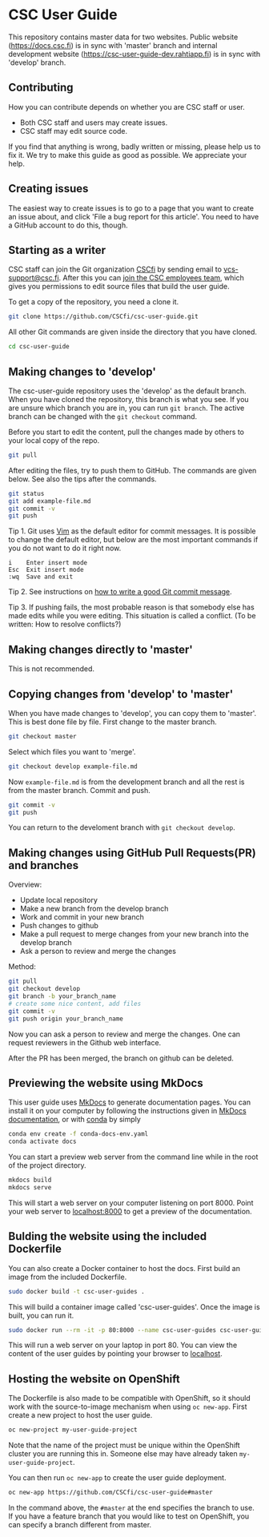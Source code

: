 # CSC User Guide

This repository contains master data for two websites. Public website
(https://docs.csc.fi) is in sync with 'master' branch and internal
development website (https://csc-user-guide-dev.rahtiapp.fi) is in
sync with 'develop' branch.

## Contributing

How you can contribute depends on whether you are CSC staff or user.

* Both CSC staff and users may create issues.
* CSC staff may edit source code.

If you find that anything is wrong, badly written or missing, please
help us to fix it. We try to make this guide as good as possible. We
appreciate your help.



## Creating issues

The easiest way to create issues is to go to a page that you want to
create an issue about, and click 'File a bug report for this
article'. You need to have a GitHub account to do this, though.



## Starting as a writer

CSC staff can join the Git organization
[CSCfi](https://github.com/CSCfi) by sending email to
vcs-support@csc.fi. After this you can [join the CSC employees
team](https://github.com/orgs/CSCfi/teams/employees/members), which
gives you permissions to edit source files that build the user guide.

To get a copy of the repository, you need a clone it.

```bash
git clone https://github.com/CSCfi/csc-user-guide.git
```

All other Git commands are given inside the directory that you have
cloned.

```bash
cd csc-user-guide
```



## Making changes to 'develop'

The csc-user-guide repository uses the 'develop' as the default
branch. When you have cloned the repository, this branch is what you
see. If you are unsure which branch you are in, you can run `git
branch`. The active branch can be changed with the `git checkout`
command.

Before you start to edit the content, pull the changes made by others
to your local copy of the repo.

```bash
git pull
```

After editing the files, try to push them to GitHub. The commands are
given below. See also the tips after the commands.

```bash
git status
git add example-file.md
git commit -v
git push
```

Tip 1. Git uses [Vim](https://www.vim.org) as the default editor for commit
messages. It is possible to change the default editor, but below are
the most important commands if you do not want to do it right now.

```
i    Enter insert mode
Esc  Exit insert mode
:wq  Save and exit
```

Tip 2. See instructions on [how to write a good Git commit
message](https://chris.beams.io/posts/git-commit/).

Tip 3. If pushing fails, the most probable reason is that somebody
else has made edits while you were editing. This situation is called a
conflict. (To be written: How to resolve conflicts?)



## Making changes directly to 'master'

This is not recommended.



## Copying changes from 'develop' to 'master'

When you have made changes to 'develop', you can copy them to
'master'. This is best done file by file. First change to the master
branch.

```bash
git checkout master
```

Select which files you want to 'merge'.

```bash
git checkout develop example-file.md
```

Now `example-file.md` is from the development branch and all the rest
is from the master branch. Commit and push.

```bash
git commit -v
git push
```

You can return to the develoment branch with `git checkout develop`.

## Making changes using GitHub Pull Requests(PR) and branches

Overview:

 - Update local repository
 - Make a new branch from the develop branch
 - Work and commit in your new branch
 - Push changes to github
 - Make a pull request to merge changes from your new branch into the develop branch
 - Ask a person to review and merge the changes

Method:

```bash
git pull
git checkout develop
git branch -b your_branch_name
# create some nice content, add files
git commit -v
git push origin your_branch_name
```

Now you can ask a person to review and merge the changes. One can request
reviewers in the Github web interface.

After the PR has been merged, the branch on github can be deleted.

## Previewing the website using MkDocs

This user guide uses [MkDocs](http://www.mkdocs.org/) to generate documentation
pages. You can install it on your computer by following the instructions given
in [MkDocs documentation](http://www.mkdocs.org/#installation), or with
[conda](https://docs.conda.io/en/latest/miniconda.html) by simply

```bash
conda env create -f conda-docs-env.yaml
conda activate docs
```

You can start a preview web server from the command line while in the
root of the project directory.

```bash
mkdocs build
mkdocs serve
```

This will start a web server on your computer listening on port
8000. Point your web server to [localhost:8000](http://localhost:8000)
to get a preview of the documentation.



## Bulding the website using the included Dockerfile

You can also create a Docker container to host the docs. First build
an image from the included Dockerfile.

```bash
sudo docker build -t csc-user-guides .
```

This will build a container image called 'csc-user-guides'. Once the
image is built, you can run it.

```bash
sudo docker run --rm -it -p 80:8000 --name csc-user-guides csc-user-guides
```

This will run a web server on your laptop in port 80. You can view the
content of the user guides by pointing your browser to
[localhost](http://localhost).



## Hosting the website on OpenShift

The Dockerfile is also made to be compatible with OpenShift, so it
should work with the source-to-image mechanism when using `oc
new-app`. First create a new project to host the user guide.

```bash
oc new-project my-user-guide-project
```

Note that the name of the project must be unique within the OpenShift
cluster you are running this in. Someone else may have already taken
`my-user-guide-project`.

You can then run `oc new-app` to create the user guide deployment.

```bash
oc new-app https://github.com/CSCfi/csc-user-guide#master
```

In the command above, the `#master` at the end specifies the branch to
use. If you have a feature branch that you would like to test on
OpenShift, you can specify a branch different from master.
